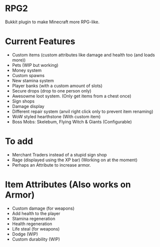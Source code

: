 RPG2
====

Bukkit plugin to make Minecraft more RPG-like.

Current Features
====
* Custom items (custom attributes like damage and health too (and loads more))
* Pets (WIP but working)
* Money system
* Custom spawns
* New stamina system
* Player banks (with a custom amount of slots)
* Secure drops (drop to one person only)
* Awesowme loot system. (Only get items from a chest once)
* Sign shops
* Damage display
* Different repair system (anvil right click only to prevent item renaming)
* WoW styled hearthstone (With custom item)
* Boss Mobs: Skelebum, Flying Witch & Giants (Configurable)

To add
====
* Merchant Traders instead of a stupid sign shop
* Rage (displayed using the XP bar) (Working on at the moment)
* Perhaps an Attribute to increase armor.

Item Attributes (Also works on Armor)
====
* Custom damage (for weapons)
* Add health to the player
* Stamina regeneration
* Health regeneration
* Life steal (for weapons)
* Dodge (WIP)
* Custom durability (WIP)
